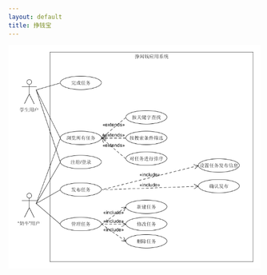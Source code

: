 ```yaml
---
layout: default
title: 挣钱宝
---
```


![用例图 v1.0](https://github.com/software-system-analysis-and-design/Dashboard/raw/gh-pages/docs/image/%E7%94%A8%E4%BE%8B%E5%9B%BE%20v1.0.png)